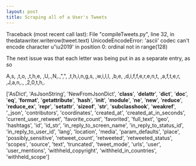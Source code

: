 ```yaml
---
layout: post
title: Scraping all of a User's Tweets
---
```


Traceback (most recent call last):
  File "compileTweets.py", line 32, in <module>
    thedatawriter.writerow(tweet.text)
UnicodeEncodeError: 'ascii' codec can't encode character u'\u2019' in position 0: ordinal not in range(128)


The next issue was that each letter was being put in as a separate entry, as so

A,s, ,t,o, ,t,h,e, ,U,.,N,.,",", ,t,h,i,n,g,s, ,w,i,l,l, ,b,e, ,d,i,f,f,e,r,e,n,t, ,a,f,t,e,r, ,J,a,n,., ,2,0,t,h,.



['AsDict', 'AsJsonString', 'NewFromJsonDict', '__class__', '__delattr__', '__dict__', '__doc__', '__eq__', '__format__', '__getattribute__', '__hash__', '__init__', '__module__', '__ne__', '__new__', '__reduce__', '__reduce_ex__', '__repr__', '__setattr__', '__sizeof__', '__str__', '__subclasshook__', '__weakref__', '_json', 'contributors', 'coordinates', 'created_at', 'created_at_in_seconds', 'current_user_retweet', 'favorite_count', 'favorited', 'full_text', 'geo', 'hashtags', 'id', 'id_str', 'in_reply_to_screen_name', 'in_reply_to_status_id', 'in_reply_to_user_id', 'lang', 'location', 'media', 'param_defaults', 'place', 'possibly_sensitive', 'retweet_count', 'retweeted', 'retweeted_status', 'scopes', 'source', 'text', 'truncated', 'tweet_mode', 'urls', 'user', 'user_mentions', 'withheld_copyright', 'withheld_in_countries', 'withheld_scope']
